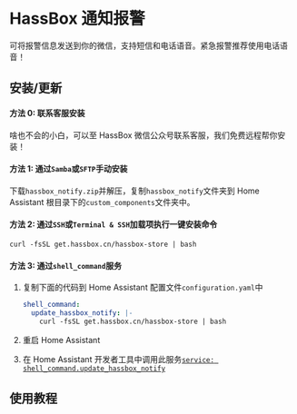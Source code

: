 # HassBox 通知报警

可将报警信息发送到你的微信，支持短信和电话语音。紧急报警推荐使用电话语音！

## 安装/更新

#### 方法 0: 联系客服安装

啥也不会的小白，可以至 HassBox 微信公众号联系客服，我们免费远程帮你安装！

#### 方法 1: 通过`Samba`或`SFTP`手动安装

下载`hassbox_notify.zip`并解压，复制`hassbox_notify`文件夹到 Home Assistant 根目录下的`custom_components`文件夹中。

#### 方法 2: 通过`SSH`或`Terminal & SSH`加载项执行一键安装命令

```shell
curl -fsSL get.hassbox.cn/hassbox-store | bash
```

#### 方法 3: 通过`shell_command`服务

1. 复制下面的代码到 Home Assistant 配置文件`configuration.yaml`中

   ```yaml
   shell_command:
     update_hassbox_notify: |-
       curl -fsSL get.hassbox.cn/hassbox-store | bash
   ```

2. 重启 Home Assistant

3. 在 Home Assistant 开发者工具中调用此服务[`service: shell_command.update_hassbox_notify`](https://my.home-assistant.io/redirect/developer_call_service/?service=shell_command.update_hassbox_notify)

## 使用教程
